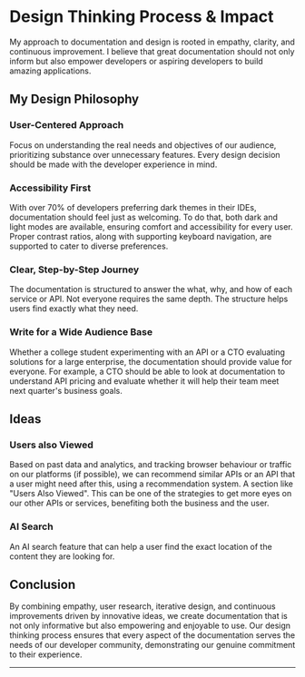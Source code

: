 # Design Thinking Process & Impact

My approach to documentation and design is rooted in empathy, clarity, and continuous improvement. I believe that great documentation should not only inform but also empower developers or aspiring developers to build amazing applications.

## My Design Philosophy

### User-Centered Approach

Focus on understanding the real needs and objectives of our audience, prioritizing substance over unnecessary features. Every design decision should be made with the developer experience in mind.

### Accessibility First

With over 70% of developers preferring dark themes in their IDEs, documentation should feel just as welcoming. To do that, both dark and light modes are available, ensuring comfort and accessibility for every user. Proper contrast ratios, along with supporting keyboard navigation, are supported to cater to diverse preferences.

### Clear, Step-by-Step Journey

The documentation is structured to answer the what, why, and how of each service or API. Not everyone requires the same depth. The structure helps users find exactly what they need.

### Write for a Wide Audience Base
Whether a college student experimenting with an API or a CTO evaluating solutions for a large enterprise, the documentation should provide value for everyone. For example, a CTO should be able to look at documentation to understand API pricing and evaluate whether it will help their team meet next quarter's business goals.

## Ideas

### Users also Viewed
Based on past data and analytics, and tracking browser behaviour or traffic on our platforms (if possible), we can recommend similar APIs or an API that a user might need after this, using a recommendation system. A section like "Users Also Viewed". This can be one of the strategies to get more eyes on our other APIs or services, benefiting both the business and the user.

### AI Search
An AI search feature that can help a user find the exact location of the content they are looking for.

## Conclusion

By combining empathy, user research, iterative design, and continuous improvements driven by innovative ideas, we create documentation that is not only informative but also empowering and enjoyable to use. Our design thinking process ensures that every aspect of the documentation serves the needs of our developer community, demonstrating our genuine commitment to their experience.

---


